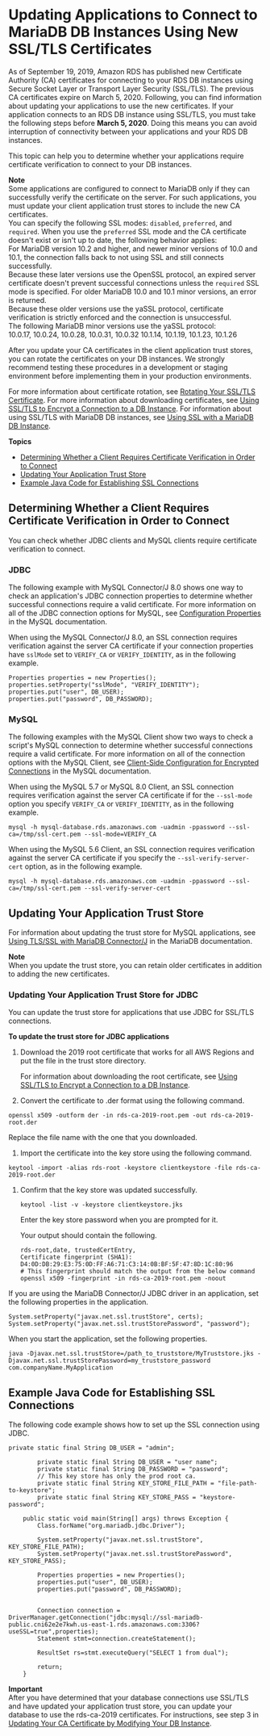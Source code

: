 # Updating Applications to Connect to MariaDB DB Instances Using New SSL/TLS Certificates<a name="ssl-certificate-rotation-mariadb"></a>

As of September 19, 2019, Amazon RDS has published new Certificate Authority \(CA\) certificates for connecting to your RDS DB instances using Secure Socket Layer or Transport Layer Security \(SSL/TLS\)\. The previous CA certificates expire on March 5, 2020\. Following, you can find information about updating your applications to use the new certificates\. If your application connects to an RDS DB instance using SSL/TLS, you must take the following steps before **March 5, 2020**\. Doing this means you can avoid interruption of connectivity between your applications and your RDS DB instances\.

This topic can help you to determine whether your applications require certificate verification to connect to your DB instances\. 

**Note**  
Some applications are configured to connect to MariaDB only if they can successfully verify the certificate on the server\. For such applications, you must update your client application trust stores to include the new CA certificates\.   
You can specify the following SSL modes: `disabled`, `preferred`, and `required`\. When you use the `preferred` SSL mode and the CA certificate doesn't exist or isn't up to date, the following behavior applies:  
For MariaDB version 10\.2 and higher, and newer minor versions of 10\.0 and 10\.1, the connection falls back to not using SSL and still connects successfully\.  
Because these later versions use the OpenSSL protocol, an expired server certificate doesn't prevent successful connections unless the `required` SSL mode is specified\.
For older MariaDB 10\.0 and 10\.1 minor versions, an error is returned\.  
Because these older versions use the yaSSL protocol, certificate verification is strictly enforced and the connection is unsuccessful\.  
The following MariaDB minor versions use the yaSSL protocol:  
10\.0\.17, 10\.0\.24, 10\.0\.28, 10\.0\.31, 10\.0\.32
10\.1\.14, 10\.1\.19, 10\.1\.23, 10\.1\.26

After you update your CA certificates in the client application trust stores, you can rotate the certificates on your DB instances\. We strongly recommend testing these procedures in a development or staging environment before implementing them in your production environments\.

For more information about certificate rotation, see [Rotating Your SSL/TLS Certificate](UsingWithRDS.SSL-certificate-rotation.md)\. For more information about downloading certificates, see [Using SSL/TLS to Encrypt a Connection to a DB Instance](UsingWithRDS.SSL.md)\. For information about using SSL/TLS with MariaDB DB instances, see [Using SSL with a MariaDB DB Instance](CHAP_MariaDB.md#MariaDB.Concepts.SSLSupport)\.

**Topics**
+ [Determining Whether a Client Requires Certificate Verification in Order to Connect](#ssl-certificate-rotation-mariadb.determining)
+ [Updating Your Application Trust Store](#ssl-certificate-rotation-mariadb.updating-trust-store)
+ [Example Java Code for Establishing SSL Connections](#ssl-certificate-rotation-mariadb.java-example)

## Determining Whether a Client Requires Certificate Verification in Order to Connect<a name="ssl-certificate-rotation-mariadb.determining"></a>

You can check whether JDBC clients and MySQL clients require certificate verification to connect\.

### JDBC<a name="ssl-certificate-rotation-mysql.determining-client.jdbc"></a>

The following example with MySQL Connector/J 8\.0 shows one way to check an application's JDBC connection properties to determine whether successful connections require a valid certificate\. For more information on all of the JDBC connection options for MySQL, see [ Configuration Properties](https://dev.mysql.com/doc/connector-j/8.0/en/connector-j-reference-configuration-properties.html) in the MySQL documentation\.

When using the MySQL Connector/J 8\.0, an SSL connection requires verification against the server CA certificate if your connection properties have `sslMode` set to `VERIFY_CA` or `VERIFY_IDENTITY`, as in the following example\.

```
Properties properties = new Properties();
properties.setProperty("sslMode", "VERIFY_IDENTITY");
properties.put("user", DB_USER);
properties.put("password", DB_PASSWORD);
```

### MySQL<a name="ssl-certificate-rotation-mysql.determining-client.mysql"></a>

The following examples with the MySQL Client show two ways to check a script's MySQL connection to determine whether successful connections require a valid certificate\. For more information on all of the connection options with the MySQL Client, see [ Client\-Side Configuration for Encrypted Connections](https://dev.mysql.com/doc/refman/8.0/en/using-encrypted-connections.html#using-encrypted-connections-client-side-configuration) in the MySQL documentation\.

When using the MySQL 5\.7 or MySQL 8\.0 Client, an SSL connection requires verification against the server CA certificate if for the `--ssl-mode` option you specify `VERIFY_CA` or `VERIFY_IDENTITY`, as in the following example\.

```
mysql -h mysql-database.rds.amazonaws.com -uadmin -ppassword --ssl-ca=/tmp/ssl-cert.pem --ssl-mode=VERIFY_CA                
```

When using the MySQL 5\.6 Client, an SSL connection requires verification against the server CA certificate if you specify the `--ssl-verify-server-cert` option, as in the following example\.

```
mysql -h mysql-database.rds.amazonaws.com -uadmin -ppassword --ssl-ca=/tmp/ssl-cert.pem --ssl-verify-server-cert            
```

## Updating Your Application Trust Store<a name="ssl-certificate-rotation-mariadb.updating-trust-store"></a>

For information about updating the trust store for MySQL applications, see [Using TLS/SSL with MariaDB Connector/J](https://mariadb.com/kb/en/library/using-tls-ssl-with-mariadb-java-connector/) in the MariaDB documentation\.

**Note**  
When you update the trust store, you can retain older certificates in addition to adding the new certificates\.

### Updating Your Application Trust Store for JDBC<a name="ssl-certificate-rotation-mariadb.updating-trust-store.jdbc"></a>

You can update the trust store for applications that use JDBC for SSL/TLS connections\.

**To update the trust store for JDBC applications**

1. Download the 2019 root certificate that works for all AWS Regions and put the file in the trust store directory\.

   For information about downloading the root certificate, see [Using SSL/TLS to Encrypt a Connection to a DB Instance](UsingWithRDS.SSL.md)\.

1.  Convert the certificate to \.der format using the following command\.

   ```
   openssl x509 -outform der -in rds-ca-2019-root.pem -out rds-ca-2019-root.der                    
   ```

   Replace the file name with the one that you downloaded\.

1.  Import the certificate into the key store using the following command\. 

   ```
   keytool -import -alias rds-root -keystore clientkeystore -file rds-ca-2019-root.der                    
   ```

1. Confirm that the key store was updated successfully\.

   ```
   keytool -list -v -keystore clientkeystore.jks                        
   ```

   Enter the key store password when you are prompted for it\.

   Your output should contain the following\.

   ```
   rds-root,date, trustedCertEntry, 
   Certificate fingerprint (SHA1): D4:0D:DB:29:E3:75:0D:FF:A6:71:C3:14:0B:BF:5F:47:8D:1C:80:96
   # This fingerprint should match the output from the below command
   openssl x509 -fingerprint -in rds-ca-2019-root.pem -noout
   ```

If you are using the MariaDB Connector/J JDBC driver in an application, set the following properties in the application\.

```
System.setProperty("javax.net.ssl.trustStore", certs);
System.setProperty("javax.net.ssl.trustStorePassword", "password");
```

When you start the application, set the following properties\.

```
java -Djavax.net.ssl.trustStore=/path_to_truststore/MyTruststore.jks -Djavax.net.ssl.trustStorePassword=my_truststore_password com.companyName.MyApplication        
```

## Example Java Code for Establishing SSL Connections<a name="ssl-certificate-rotation-mariadb.java-example"></a>

The following code example shows how to set up the SSL connection using JDBC\.

```
private static final String DB_USER = "admin";

        private static final String DB_USER = "user name";
        private static final String DB_PASSWORD = "password";
        // This key store has only the prod root ca.
        private static final String KEY_STORE_FILE_PATH = "file-path-to-keystore";
        private static final String KEY_STORE_PASS = "keystore-password";
        
    public static void main(String[] args) throws Exception {
        Class.forName("org.mariadb.jdbc.Driver");

        System.setProperty("javax.net.ssl.trustStore", KEY_STORE_FILE_PATH);
        System.setProperty("javax.net.ssl.trustStorePassword", KEY_STORE_PASS);

        Properties properties = new Properties();
        properties.put("user", DB_USER);
        properties.put("password", DB_PASSWORD);


        Connection connection = DriverManager.getConnection("jdbc:mysql://ssl-mariadb-public.cni62e2e7kwh.us-east-1.rds.amazonaws.com:3306?useSSL=true",properties);
        Statement stmt=connection.createStatement();

        ResultSet rs=stmt.executeQuery("SELECT 1 from dual");

        return;
    }
```

**Important**  
After you have determined that your database connections use SSL/TLS and have updated your application trust store, you can update your database to use the rds\-ca\-2019 certificates\. For instructions, see step 3 in [Updating Your CA Certificate by Modifying Your DB Instance](UsingWithRDS.SSL-certificate-rotation.md#UsingWithRDS.SSL-certificate-rotation-updating)\.
